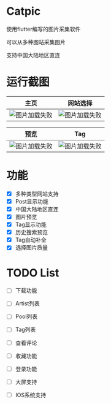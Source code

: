 # Catpic
使用flutter编写的图片采集软件

可以从多种图站采集图片

支持中国大陆地区直连

# 运行截图

|主页|网站选择|
|--|--|
|![图片加载失败](https://www.helloimg.com/images/2021/02/18/BOqEdm.md.jpg)|![图片加载失败](https://www.helloimg.com/images/2021/02/18/BOqq55.md.jpg)|


|预览|Tag|
|--|--|
|![图片加载失败](https://www.helloimg.com/images/2021/02/18/BOqJVh.md.jpg)|![图片加载失败](https://www.helloimg.com/images/2021/02/18/BOqxm0.md.jpg)|



# 功能
- [x] 多种类型网站支持
- [x] Post显示功能
- [x] 中国大陆地区直连
- [x] 图片预览
- [x] Tag显示功能
- [x] 历史搜索预览
- [x] Tag自动补全
- [x] 选择图片质量

# TODO List
- [ ] 下载功能
- [ ] Artist列表
- [ ] Pool列表
- [ ] Tag列表
- [ ] 查看评论
- [ ] 收藏功能
- [ ] 登录功能
- [ ] 大屏支持
- [ ] IOS系统支持



